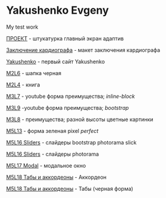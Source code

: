 # Yakushenko Evgeny
My test work

[ПРОЕКТ](https://YakushenkoES.github.io/project/Index.html "Проект") - штукатурка главный экран адаптив

[Заключение кардиографа](https://YakushenkoES.github.io/CardioagraphReport/Index.html "Заключение кардиографа") - макет заключения кардиографа

[Yakushenko](https://YakushenkoES.github.io/Yakushenko/Index.html "Якушенко сайт") - первый сайт Yakushenko


[M2L6](https://YakushenkoES.github.io/M2L6/Index.html "шапка черная") - шапка черная

[M2L4](https://YakushenkoES.github.io/M2L4/Index.html "книга") - книга

[M3L7](https://YakushenkoES.github.io/M3L7/Index.html "верстка через inline-block") - youtube форма преимущества; *inline-block*

[M3L9](https://YakushenkoES.github.io/M3L9/Index.html "Мой первый урок") -youtube форма преимущества; *bootstrap*

[M3L8](https://YakushenkoES.github.io/M3L8/Index.html "верстка через bootstrap") - преимущества; разной высоты цветные картинки

[M5L13](https://YakushenkoES.github.io/M5L13/Index.html "Pixel perfect") - форма зеленая pixel *perfect*


[M5L16 Sliders](https://YakushenkoES.github.io/M5L16/Index.html "слайдеры") - слайдеры bootstrap photorama slick

[M5L16 Sliders](https://YakushenkoES.github.io/M5L16/Index2.html "слайдеры") - слайдеры photorama

[M5L17 Modal](https://YakushenkoES.github.io/M5L17/Index.html "модальное окно") - модальное окно

[M5L18 Табы и аккордеоны](https://YakushenkoES.github.io/M5L18/Index.html "Аккордеон") - Аккордеон

[M5L18 Табы и аккордеоны](https://YakushenkoES.github.io/M5L18/Index2.html "Табы") - Табы (черная форма)
